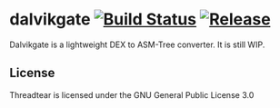 # dalvikgate [![Build Status](https://travis-ci.com/GraxCode/dalvikgate.svg?branch=master)](https://travis-ci.com/GraxCode/dalvikgate) [![Release](https://img.shields.io/github/v/release/GraxCode/dalvikgate)](https://github.com/GraxCode/dalvikgate/releases)
Dalvikgate is a lightweight DEX to ASM-Tree converter. It is still WIP.
## License
Threadtear is licensed under the GNU General Public License 3.0
